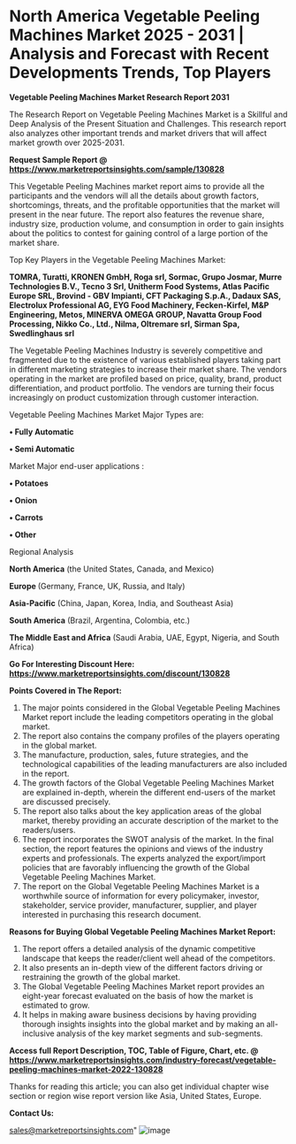 # North America Vegetable Peeling Machines Market 2025 - 2031 | Analysis and Forecast with Recent Developments Trends, Top Players

<strong>Vegetable Peeling Machines Market Research Report 2031</strong>

The Research Report on Vegetable Peeling Machines Market is a Skillful and Deep Analysis of the Present Situation and Challenges. This research report also analyzes other important trends and market drivers that will affect market growth over 2025-2031.

<strong>Request Sample Report @ <a href=https://www.marketreportsinsights.com/sample/130828>https://www.marketreportsinsights.com/sample/130828</a></strong>

This Vegetable Peeling Machines market report aims to provide all the participants and the vendors will all the details about growth factors, shortcomings, threats, and the profitable opportunities that the market will present in the near future. The report also features the revenue share, industry size, production volume, and consumption in order to gain insights about the politics to contest for gaining control of a large portion of the market share.

Top Key Players in the Vegetable Peeling Machines Market:

<strong>TOMRA, Turatti, KRONEN GmbH, Roga srl, Sormac, Grupo Josmar, Murre Technologies B.V., Tecno 3 Srl, Unitherm Food Systems, Atlas Pacific Europe SRL, Brovind - GBV Impianti, CFT Packaging S.p.A., Dadaux SAS, Electrolux Professional AG, EYG Food Machinery, Fecken-Kirfel, M&P Engineering, Metos, MINERVA OMEGA GROUP, Navatta Group Food Processing, Nikko Co., Ltd., Nilma, Oltremare srl, Sirman Spa, Swedlinghaus srl</strong>

The Vegetable Peeling Machines Industry is severely competitive and fragmented due to the existence of various established players taking part in different marketing strategies to increase their market share. The vendors operating in the market are profiled based on price, quality, brand, product differentiation, and product portfolio. The vendors are turning their focus increasingly on product customization through customer interaction.

Vegetable Peeling Machines Market Major Types are:

<strong>• Fully Automatic

• Semi Automatic</strong>

Market Major end-user applications :

<strong>• Potatoes

• Onion

• Carrots

• Other</strong>

Regional Analysis

</u><strong><b>North America</b></strong> (the United States, Canada, and Mexico)

<strong><b>Europe </b></strong>(Germany, France, UK, Russia, and Italy)

<strong><b>Asia-Pacific</b></strong> (China, Japan, Korea, India, and Southeast Asia)

<strong><b>South America</b></strong> (Brazil, Argentina, Colombia, etc.)

<strong><b>The Middle East and Africa</b></strong> (Saudi Arabia, UAE, Egypt, Nigeria, and South Africa)

<strong>Go For Interesting Discount Here: <a href=https://www.marketreportsinsights.com/discount/130828>https://www.marketreportsinsights.com/discount/130828</a></strong>

<strong>Points Covered in The Report:</strong>
<ol>
  <li>The major points considered in the Global Vegetable Peeling Machines Market report include the leading competitors operating in the global market.</li>
  <li>The report also contains the company profiles of the players operating in the global market.</li>
  <li>The manufacture, production, sales, future strategies, and the technological capabilities of the leading manufacturers are also included in the report.</li>
  <li>The growth factors of the Global Vegetable Peeling Machines Market are explained in-depth, wherein the different end-users of the market are discussed precisely.</li>
  <li>The report also talks about the key application areas of the global market, thereby providing an accurate description of the market to the readers/users.</li>
  <li>The report incorporates the SWOT analysis of the market. In the final section, the report features the opinions and views of the industry experts and professionals. The experts analyzed the export/import policies that are favorably influencing the growth of the Global Vegetable Peeling Machines Market.</li>
  <li>The report on the Global Vegetable Peeling Machines Market is a worthwhile source of information for every policymaker, investor, stakeholder, service provider, manufacturer, supplier, and player interested in purchasing this research document.</li>
</ol>
<strong>Reasons for Buying Global Vegetable Peeling Machines Market Report:</strong>

<ol>
  <li>The report offers a detailed analysis of the dynamic competitive landscape that keeps the reader/client well ahead of the competitors.</li>
  <li>It also presents an in-depth view of the different factors driving or restraining the growth of the global market.</li>
  <li>The Global Vegetable Peeling Machines Market report provides an eight-year forecast evaluated on the basis of how the market is estimated to grow.</li>
  <li>It helps in making aware business decisions by having providing thorough insights insights into the global market and by making an all-inclusive analysis of the key market segments and sub-segments.</li>
</ol>
<strong>Access full Report Description, TOC, Table of Figure, Chart, etc. @ <a href=https://www.marketreportsinsights.com/industry-forecast/vegetable-peeling-machines-market-2022-130828>https://www.marketreportsinsights.com/industry-forecast/vegetable-peeling-machines-market-2022-130828</a></strong>


Thanks for reading this article; you can also get individual chapter wise section or region wise report version like Asia, United States, Europe.

<strong>Contact Us:</strong>

sales@marketreportsinsights.com"
![image](https://github.com/user-attachments/assets/413afc02-45cb-4459-a975-ffa78fc96dec)
